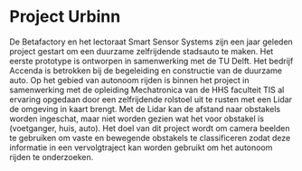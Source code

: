 # Project Urbinn

De Betafactory en het lectoraat Smart Sensor Systems zijn een jaar geleden project gestart om een duurzame zelfrijdende stadsauto te maken. Het eerste prototype is ontworpen in samenwerking met de TU Delft. Het bedrijf Accenda is betrokken bij de begeleiding en constructie van de duurzame auto. Op het gebied van autonoom rijden is binnen het project in samenwerking met de opleiding Mechatronica van de HHS faculteit TIS al ervaring opgedaan door een zelfrijdende rolstoel uit te rusten met een Lidar de omgeving in kaart brengt. Met de Lidar kan de afstand naar obstakels worden ingeschat, maar niet worden gezien wat het voor obstakel is (voetganger, huis, auto). Het doel van dit project wordt om camera beelden te gebruiken om vaste en bewegende obstakels te classificeren zodat deze informatie in een vervolgtraject kan worden gebruikt om het autonoom rijden te onderzoeken.
